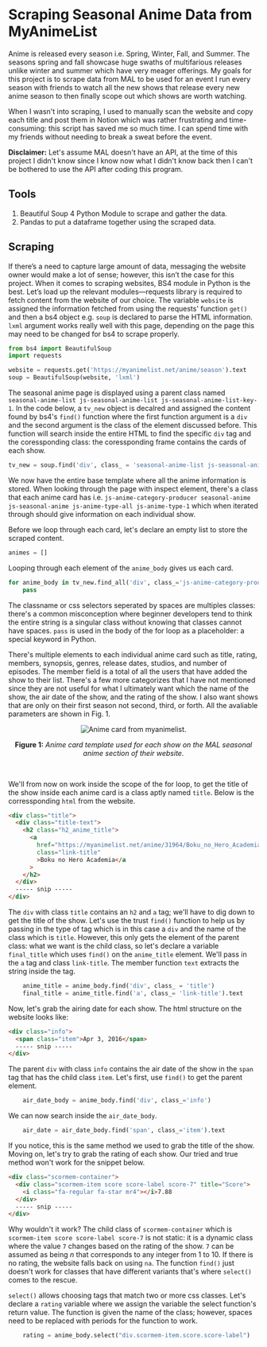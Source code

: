# Scraping Seasonal Anime Data from MyAnimeList

Anime is released every season i.e. Spring, Winter, Fall, and Summer. The seasons spring and fall showcase huge swaths of multifarious releases unlike winter and summer which have very meager offerings. 
My goals for this project is to scrape data from MAL to be used for an event I run every season with friends to watch all the new shows that release every new anime season to then finally scope out which shows 
are worth watching.

When I wasn't into scraping, I used to manually scan the website and copy each title and post them in Notion which was rather frustrating and time-consuming: this script has saved me so much time. I can
spend time with my friends without needing to break a sweat before the event.

**Disclaimer:** Let's assume MAL doesn't have an API, at the time of this project I didn't know since I know now what I didn't know back then I can't be bothered to use the API after coding this program.

## Tools
1. Beautiful Soup 4 Python Module to scrape and gather the data.
2. Pandas to put a dataframe together using the scraped data.

## Scraping
If there’s a need to capture large amount of data, messaging the website owner would make a lot of sense; however, this isn’t the case for this project. 
When it comes to scraping websites, BS4 module in Python is the best. Let’s load up the relevant modules—requests library is required to fetch content 
from the website of our choice. The variable `website` is assigned the information fetched from using the requests' function 
`get()` and then a bs4 object e.g. `soup` is declared to parse the HTML information. `lxml` argument works really well with this page, depending
on the page this may need to be changed for bs4 to scrape properly.

```python
from bs4 import BeautifulSoup
import requests

website = requests.get('https://myanimelist.net/anime/season').text
soup = BeautifulSoup(website, 'lxml')
```

The seasonal anime page is displayed using a parent class named `seasonal-anime-list js-seasonal-anime-list js-seasonal-anime-list-key-1`. In the code below,
a `tv_new` object is decalred and assigned the content found by bs4's `find()` function where the first function argument is a `div` and the second argument
is the class of the element discussed before. This function will search inside the entire HTML to find the specific `div` tag and the coressponding class: the
coressponding frame contains the cards of each show.

``` python
tv_new = soup.find('div', class_ = 'seasonal-anime-list js-seasonal-anime-list js-seasonal-anime-list-key-1')
```

We now have the entire base template where all the anime information is stored. When looking through the page with inspect element, there's a class
that each anime card has i.e. `js-anime-category-producer seasonal-anime js-seasonal-anime js-anime-type-all js-anime-type-1` which when iterated
through should give information on each individual show. 

Before we loop through each card, let's declare an empty list to store the scraped content.

```python
animes = []
```

Looping through each element of the `anime_body` gives us each card.

```python
for anime_body in tv_new.find_all('div', class_='js-anime-category-producer seasonal-anime js-seasonal-anime js-anime-type-all js-anime-type-1'):
    pass
```

The classname or css selectors seperated by spaces are multiples classes: there's a common misconception where beginner developers tend to think the entire string is a singular class
without knowing that classes cannot have spaces. `pass` is used in the body of the for loop as a placeholder: a special keyword in Python.

There's multiple elements to each individual anime card such as title, rating, members, synopsis, genres, release dates, studios, and number of episodes.
The member field is a total of all the users that have added the show to their list. There's a few more categorizes that I have not mentioned since
they are not useful for what I ultimately want which the name of the show, the air date of the show, and the rating of the show. I also want
shows that are only on their first season not second, third, or forth. All the avaliable parameters are shown in Fig. 1.

<p align="center">
  <img src="https://github.com/miahj1/miahj1.github.io/assets/84815985/e4ee8f20-07fb-4aba-86c8-159bd6eb5f16" alt="Anime card from myanimelist.">
</p>

<p align="center"><strong>Figure 1:</strong> <i>Anime card template used for each show on the MAL seasonal anime section of their website.</i></p><br>

We'll from now on work inside the scope of the for loop, to get the title of the show inside each anime card is a class aptly named `title`. 
Below is the corressponding `html` from the website.

```html
<div class="title">
  <div class="title-text">
    <h2 class="h2_anime_title">
      <a
        href="https://myanimelist.net/anime/31964/Boku_no_Hero_Academia"
        class="link-title"
        >Boku no Hero Academia</a
      >
    </h2>
  </div>
  ----- snip -----
</div>
```

The `div` with class `title` contains an `h2` and `a` tag; we'll have to dig down to get the title of the show. 
Let's use the trust `find()` function to help us by passing in the type of tag which is in this case a `div` 
and the name of the class which is `title`. However, this only gets the element of the parent class: what we want
is the child class, so let's declare a variable `final_title` which uses `find()` on the `anime_title` element.
We'll pass in the `a` tag and class `link-title`. The member function `text` extracts the string inside the tag.

```python
    anime_title = anime_body.find('div', class_ = 'title')
    final_title = anime_title.find('a', class_= 'link-title').text
```

Now, let's grab the airing date for each show. The html structure on the website looks like:

```html
<div class="info">
  <span class="item">Apr 3, 2016</span>
  ----- snip -----
</div>
```

The parent `div` with class `info` contains the air date of the show in the `span` tag that has the child class `item`. 
Let's first, use `find()` to get the parent element.

```python
    air_date_body = anime_body.find('div', class_='info')
```

We can now search inside the `air_date_body`.

```python
    air_date = air_date_body.find('span', class_='item').text
```

If you notice, this is the same method we used to grab the title of the show. Moving on, let's try
to grab the rating of each show. Our tried and true method won't work for the snippet below.

```html
<div class="scormem-container">
  <div class="scormem-item score score-label score-7" title="Score">
    <i class="fa-regular fa-star mr4"></i>7.88
  </div>
  ----- snip -----
</div>
```

Why wouldn't it work? The child class of `scormem-container` which is `scormem-item score score-label score-7` is not static: 
it is a dynamic class where the value `7` changes based on the rating of the show. `7` can be assumed as being *n* 
that corresponds to any integer from 1 to 10. If there is no rating, the website falls back on using `na`. The function `find()`
just doesn't work for classes that have different variants that's where `select()` comes to the rescue.

`select()` allows choosing tags that match two or more css classes. Let's declare a `rating` variable where we assign 
the variable the select function's return value. The function is given the name of the class; however, spaces need
to be replaced with periods for the function to work.

```python
    rating = anime_body.select("div.scormem-item.score.score-label")
```

